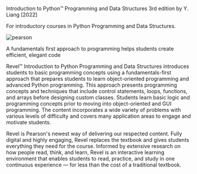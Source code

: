 
 Introduction to Python™ Programming and Data Structures 3rd edition by Y. Liang [2022]
 
 For introductory courses in Python Programming and Data Structures.

![pearson](http://www.bibdsl.co.uk/imagegallery2/publisher/batch3776/9781292424125.jpg)

A fundamentals first approach to programming helps students create efficient, elegant code 

Revel™ Introduction to Python Programming and Data Structures introduces students to basic programming concepts using a fundamentals-first approach that prepares students to learn object-oriented programming and advanced Python programming. This approach presents programming concepts and techniques that include control statements, loops, functions, and arrays before designing custom classes. Students learn basic logic and programming concepts prior to moving into object-oriented and GUI programming. The content incorporates a wide variety of problems with various levels of difficulty and covers many application areas to engage and motivate students.



Revel is Pearson's newest way of delivering our respected content. Fully digital and highly engaging, Revel replaces the textbook and gives students everything they need for the course. Informed by extensive research on how people read, think, and learn, Revel is an interactive learning environment that enables students to read, practice, and study in one continuous experience — for less than the cost of a traditional textbook.
